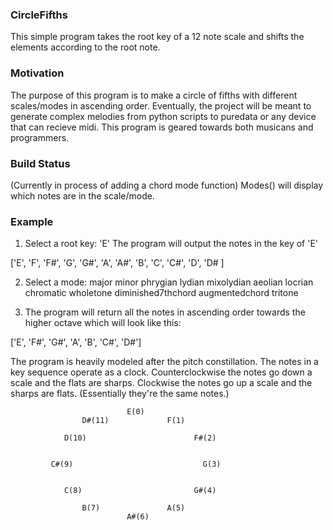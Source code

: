 ### CircleFifths 

This simple program takes the root key of a 12 note scale and shifts the elements according to the root note. 

### Motivation 

The purpose of this program is to make a circle of fifths with different scales/modes in ascending order. 
Eventually, the project will be meant to generate complex melodies from python scripts to puredata or any device that can recieve midi. 
This program is geared towards both musicans and programmers. 

### Build Status 
(Currently in process of adding a chord mode function)
Modes() will display which notes are in the scale/mode.

### Example
1. Select a root key:
'E'
The program will output the notes in the key of 'E'

['E', 'F', 'F#', 'G', 'G#', 'A', 'A#', 'B', 'C', 'C#', 'D', 'D# ]

2. Select a mode:
major
minor
phrygian
lydian
mixolydian
aeolian
locrian
chromatic
wholetone
diminished7thchord
augmentedchord
tritone

3. The program will return all the notes in ascending order towards the higher octave which will look like this:

 ['E', 'F#', 'G#', 'A', 'B', 'C#', 'D#']
    
The program is heavily modeled after the pitch constillation.
The notes in a key sequence operate as a clock. 
Counterclockwise the notes go down a scale and the flats are sharps.
Clockwise the notes go up a scale and the sharps are flats. (Essentially they're the same notes.)


                              E(0)
                    D#(11)             F(1)  
                    
                D(10)                        F#(2)
                 
                 
             C#(9)                             G(3) 
             
                                        
                C(8)                         G#(4)
                    
                    B(7)               A(5)
                              A#(6)



 
 
 
 
 
 
